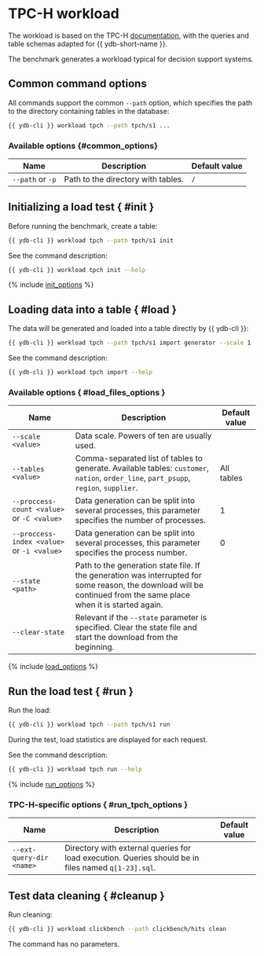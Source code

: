 # TPC-H workload

The workload is based on the TPC-H [documentation](https://www.tpc.org/tpc_documents_current_versions/pdf/tpc-h_v2.17.1.pdf), with the queries and table schemas adapted for {{ ydb-short-name }}.

The benchmark generates a workload typical for decision support systems.

## Common command options

All commands support the common `--path` option, which specifies the path to the directory containing tables in the database:

```bash
{{ ydb-cli }} workload tpch --path tpch/s1 ...
```

### Available options {#common_options}

Name | Description | Default value
---|---|---
`--path` or `-p` | Path to the directory with tables. | `/`

## Initializing a load test { #init }

Before running the benchmark, create a table:

```bash
{{ ydb-cli }} workload tpch --path tpch/s1 init
```

See the command description:

```bash
{{ ydb-cli }} workload tpch init --help
```

{% include [init_options](./_includes/workload/init_options_tpc.md) %}

## Loading data into a table { #load }

The data will be generated and loaded into a table directly by {{ ydb-cli }}:

```bash
{{ ydb-cli }} workload tpch --path tpch/s1 import generator --scale 1
```

See the command description:

```bash
{{ ydb-cli }} workload tpch import --help
```

### Available options { #load_files_options }

Name | Description | Default value
---|---|---
`--scale <value>` | Data scale. Powers of ten are usually used. |
`--tables <value>` | Comma-separated list of tables to generate. Available tables: `customer`, `nation`, `order_line`, `part_psupp`, `region`, `supplier`. | All tables
`--proccess-count <value>` or `-C <value>` | Data generation can be split into several processes, this parameter specifies the number of processes. | 1
`--proccess-index <value>` or `-i <value>` | Data generation can be split into several processes, this parameter specifies the process number. | 0
`--state <path>` | Path to the generation state file. If the generation was interrupted for some reason, the download will be continued from the same place when it is started again. |
`--clear-state` | Relevant if the `--state` parameter is specified. Clear the state file and start the download from the beginning. |

{% include [load_options](./_includes/workload/load_options.md) %}

## Run the load test { #run }

Run the load:

```bash
{{ ydb-cli }} workload tpch --path tpch/s1 run
```

During the test, load statistics are displayed for each request.

See the command description:


```bash
{{ ydb-cli }} workload tpch run --help
```

{% include [run_options](./_includes/workload/run_options.md) %}

### TPC-H-specific options { #run_tpch_options }

Name | Description | Default value
---|---|---
`--ext-query-dir <name>` | Directory with external queries for load execution. Queries should be in files named `q[1-23].sql`. |

## Test data cleaning { #cleanup }

Run cleaning:

```bash
{{ ydb-cli }} workload clickbench --path clickbench/hits clean
```

The command has no parameters.
